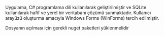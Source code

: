 
Uygulama, C# programlama dili kullanılarak geliştirilmiştir ve SQLite kullanılarak hafif ve yerel bir veritabanı çözümü sunmaktadır. Kullanıcı arayüzü oluşturma amacıyla Windows Forms (WinForms) tercih edilmiştir.

Dosyanın açılması için gerekli nuget paketleri yüklenmelidir
